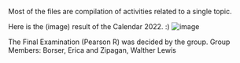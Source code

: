 Most of the files are compilation of activities related to a single topic.

Here is the (image) result of the Calendar 2022. :)
![image](https://github.com/emaxximus/COMP2_Computer-Programming/assets/168435072/f75a99e6-161a-4030-b772-549ae9fe9f34)

The Final Examination (Pearson R) was decided by the group.
  Group Members: Borser, Erica and Zipagan, Walther Lewis

